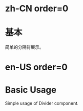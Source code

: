 # zh-CN order=0

# 基本

简单的分隔符展示。

# en-US order=0

# Basic Usage

Simple usage of Divider component.
